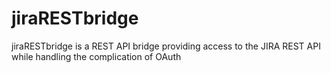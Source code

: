 jiraRESTbridge
==============

jiraRESTbridge is a REST API bridge providing access to the JIRA REST API while handling the complication of OAuth
